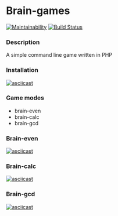 # Brain-games

[![Maintainability](https://api.codeclimate.com/v1/badges/206958e0892f433be5bf/maintainability)](https://codeclimate.com/github/arkadiy93/php-project-lvl1/maintainability) [![Build Status](https://travis-ci.org/arkadiy93/php-project-lvl1.svg?branch=master)](https://travis-ci.org/arkadiy93/php-project-lvl1)

### Description
A simple command line game written in PHP

### Installation
[![asciicast](https://asciinema.org/a/251052.svg)](https://asciinema.org/a/251052)

### Game modes
* brain-even
* brain-calc
* brain-gcd

### Brain-even

[![asciicast](https://asciinema.org/a/251230.svg)](https://asciinema.org/a/251230)

### Brain-calc

[![asciicast](https://asciinema.org/a/251287.svg)](https://asciinema.org/a/251287)

### Brain-gcd

[![asciicast](https://asciinema.org/a/251283.svg)](https://asciinema.org/a/251283)
